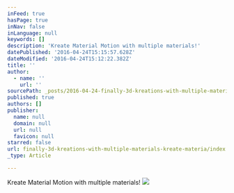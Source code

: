 ```yaml
---
inFeed: true
hasPage: true
inNav: false
inLanguage: null
keywords: []
description: 'Kreate Material Motion with multiple materials!'
datePublished: '2016-04-24T15:15:57.628Z'
dateModified: '2016-04-24T15:12:22.382Z'
title: ''
author:
  - name: ''
    url: ''
sourcePath: _posts/2016-04-24-finally-3d-kreations-with-multiple-materials-kreate-materia.md
published: true
authors: []
publisher:
  name: null
  domain: null
  url: null
  favicon: null
starred: false
url: finally-3d-kreations-with-multiple-materials-kreate-materia/index.html
_type: Article

---
```

Kreate Material Motion with multiple materials!
![](https://s3-us-west-2.amazonaws.com/the-grid-img/p/a77a9bfb0b25959c03b7afcca7b90beee5725d54.jpg)